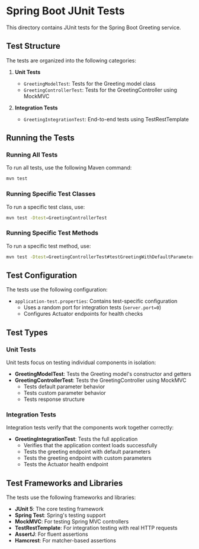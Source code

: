# Spring Boot JUnit Tests

This directory contains JUnit tests for the Spring Boot Greeting service.

## Test Structure

The tests are organized into the following categories:

1. **Unit Tests**
   - `GreetingModelTest`: Tests for the Greeting model class
   - `GreetingControllerTest`: Tests for the GreetingController using MockMVC

2. **Integration Tests**
   - `GreetingIntegrationTest`: End-to-end tests using TestRestTemplate

## Running the Tests

### Running All Tests

To run all tests, use the following Maven command:

```bash
mvn test
```

### Running Specific Test Classes

To run a specific test class, use:

```bash
mvn test -Dtest=GreetingControllerTest
```

### Running Specific Test Methods

To run a specific test method, use:

```bash
mvn test -Dtest=GreetingControllerTest#testGreetingWithDefaultParameter
```

## Test Configuration

The tests use the following configuration:

- `application-test.properties`: Contains test-specific configuration
  - Uses a random port for integration tests (`server.port=0`)
  - Configures Actuator endpoints for health checks

## Test Types

### Unit Tests

Unit tests focus on testing individual components in isolation:

- **GreetingModelTest**: Tests the Greeting model's constructor and getters
- **GreetingControllerTest**: Tests the GreetingController using MockMVC
  - Tests default parameter behavior
  - Tests custom parameter behavior
  - Tests response structure

### Integration Tests

Integration tests verify that the components work together correctly:

- **GreetingIntegrationTest**: Tests the full application
  - Verifies that the application context loads successfully
  - Tests the greeting endpoint with default parameters
  - Tests the greeting endpoint with custom parameters
  - Tests the Actuator health endpoint

## Test Frameworks and Libraries

The tests use the following frameworks and libraries:

- **JUnit 5**: The core testing framework
- **Spring Test**: Spring's testing support
- **MockMVC**: For testing Spring MVC controllers
- **TestRestTemplate**: For integration testing with real HTTP requests
- **AssertJ**: For fluent assertions
- **Hamcrest**: For matcher-based assertions
